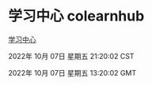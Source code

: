 # 学习中心 colearnhub
[学习中心](http://27.19.33.125:56308/colearnhub/)

2022年 10月 07日 星期五 21:20:02 CST

2022年 10月 07日 星期五 13:20:02 GMT
